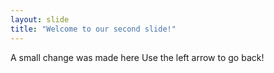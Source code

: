 ```yaml
---
layout: slide
title: "Welcome to our second slide!"
---
```

A small change was made here
Use the left arrow to go back!
